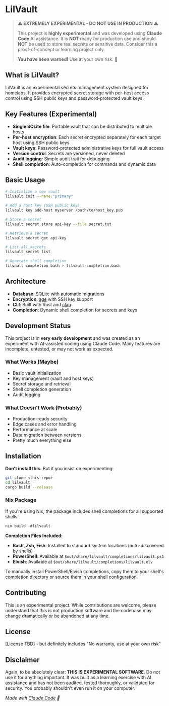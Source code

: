 # LilVault

> **⚠️ EXTREMELY EXPERIMENTAL - DO NOT USE IN PRODUCTION ⚠️**
>
> This project is **highly experimental** and was developed using **Claude Code** AI assistance. It is **NOT** ready for production use and should **NOT** be used to store real secrets or sensitive data. Consider this a proof-of-concept or learning project only.
>
> **You have been warned!** Use at your own risk. 🚨

## What is LilVault?

LilVault is an experimental secrets management system designed for homelabs. It provides encrypted secret storage with per-host access control using SSH public keys and password-protected vault keys.

## Key Features (Experimental)

- **Single SQLite file**: Portable vault that can be distributed to multiple hosts
- **Per-host encryption**: Each secret encrypted separately for each target host using SSH public keys
- **Vault keys**: Password-protected administrative keys for full vault access
- **Version control**: Secrets are versioned, never deleted
- **Audit logging**: Simple audit trail for debugging
- **Shell completion**: Auto-completion for commands and dynamic data

## Basic Usage

```bash
# Initialize a new vault
lilvault init --name "primary"

# Add a host key (SSH public key)
lilvault key add-host myserver /path/to/host_key.pub

# Store a secret
lilvault secret store api-key --file secret.txt

# Retrieve a secret
lilvault secret get api-key

# List all secrets
lilvault secret list

# Generate shell completion
lilvault completion bash > lilvault-completion.bash
```

## Architecture

- **Database**: SQLite with automatic migrations
- **Encryption**: [age](https://age-encryption.org/) with SSH key support
- **CLI**: Built with Rust and [clap](https://docs.rs/clap/)
- **Completion**: Dynamic shell completion for secrets and keys

## Development Status

This project is in **very early development** and was created as an experiment with AI-assisted coding using Claude Code. Many features are incomplete, untested, or may not work as expected.

### What Works (Maybe)
- Basic vault initialization
- Key management (vault and host keys)
- Secret storage and retrieval
- Shell completion generation
- Audit logging

### What Doesn't Work (Probably)
- Production-ready security
- Edge cases and error handling
- Performance at scale
- Data migration between versions
- Pretty much everything else

## Installation

**Don't install this.** But if you insist on experimenting:

```bash
git clone <this-repo>
cd lilvault
cargo build --release
```

### Nix Package

If you're using Nix, the package includes shell completions for all supported shells:

```bash
nix build .#lilvault
```

**Completion Files Included:**
- **Bash, Zsh, Fish**: Installed to standard system locations (auto-discovered by shells)
- **PowerShell**: Available at `$out/share/lilvault/completions/lilvault.ps1`
- **Elvish**: Available at `$out/share/lilvault/completions/lilvault.elv`

To manually install PowerShell/Elvish completions, copy them to your shell's completion directory or source them in your shell configuration.

## Contributing

This is an experimental project. While contributions are welcome, please understand that this is not production software and the codebase may change dramatically or be abandoned at any time.

## License

[License TBD] - but definitely includes "No warranty, use at your own risk"

## Disclaimer

Again, to be absolutely clear: **THIS IS EXPERIMENTAL SOFTWARE**. Do not use it for anything important. It was built as a learning exercise with AI assistance and has not been audited, tested thoroughly, or validated for security. You probably shouldn't even run it on your computer.

*Made with [Claude Code](https://claude.ai/code) 🤖*
